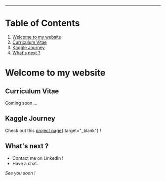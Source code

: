 ---

# Table of Contents
1. [Welcome to my website](#welcome-to-my-website)
2. [Curriculum Vitae](#curriculum-vitae)
3. [Kaggle Journey](#kaggle-journey)
4. [What's next ?](#what-s-next-?)

# Welcome to my website

## Curriculum Vitae

Coming soon ...

## Kaggle Journey

Check out this [project page](https://albansteff.github.io/subpage){:target="_blank"} !

## What's next ?

- Contact me on LinkedIn !
- Have a chat.

*See you soon !*
